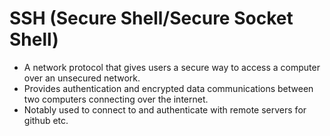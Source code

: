 # SSH (Secure Shell/Secure Socket Shell)

* A network protocol that gives users a secure way to access a computer over an unsecured network.
* Provides authentication and encrypted data communications between two computers connecting over the internet.
* Notably used to connect to and authenticate with remote servers for github etc.
